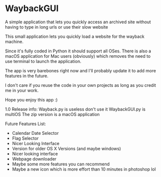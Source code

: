 # WaybackGUI
 A simple application that lets you quickly access an archived site without having to type in long urls or use their slow website

This small application lets you quickly load a website for the wayback machine.

Since it's fully coded in Python it should support all OSes.
There is also a macOS application for Mac users (obviously) which removes the need to use terminal to launch the application.

The app is very barebones right now and I'll probably update it to add more features in the future.

I don't care if you reuse the code in your own projects as long as you credit me in your work.

Hope you enjoy this app :)



1.0 Release info:
Wayback.py is useless don't use it
WaybackGUI.py is multiOS
The zip version is a macOS application




Future Features List:

- Calendar Date Selector
- Flag Selector
- Nicer Looking Interface
- Version for older OS X Versions (and maybe windows)
- Nicer looking interface
- Webpage downloader
- Maybe some more features you can recommend
- Maybe a new icon which is more effort than 10 minutes in photoshop lol



